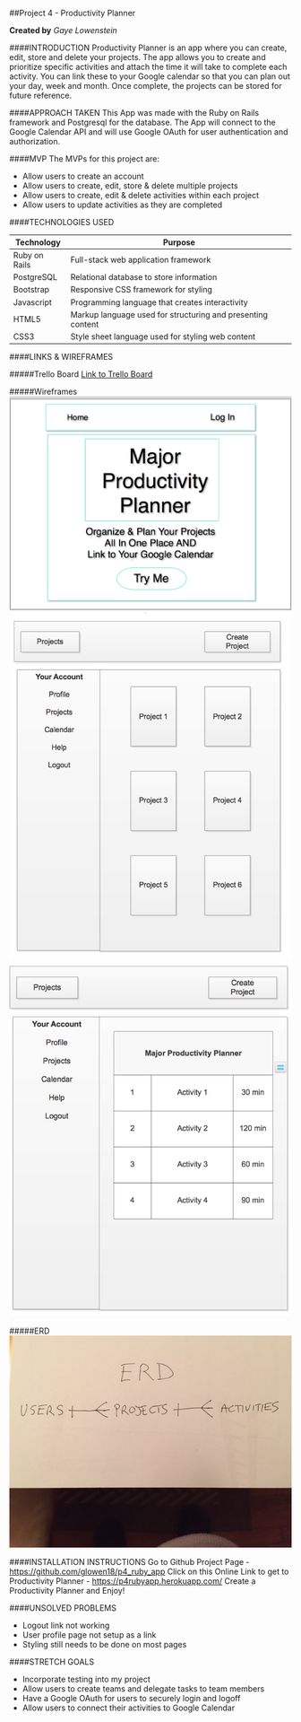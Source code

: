 ##Project 4 - Productivity Planner

**Created by** *Gaye Lowenstein*

####INTRODUCTION
Productivity Planner is an app where you can create, edit, store and delete your projects. The app allows you to create and prioritize specific activities and attach the time it will take to complete each activity. You can link these to your Google calendar so that you can plan out your day, week and month. Once complete, the projects can be stored for future reference.

####APPROACH TAKEN
This App was made with the Ruby on Rails framework and Postgresql for the database. The App will connect to the Google Calendar API and will use Google OAuth for user authentication and authorization.

####MVP
The MVPs for this project are:

* Allow users to create an account
* Allow users to create, edit, store & delete multiple projects
* Allow users to create, edit & delete activities within each project
* Allow users to update activities as they are completed


####TECHNOLOGIES USED

Technology  |  Purpose
----------  | ---------
Ruby on Rails | Full-stack web application framework     
PostgreSQL  | Relational database to store information
Bootstrap   | Responsive CSS framework for styling
Javascript  | Programming language that creates interactivity
HTML5       | Markup language used for structuring and presenting content
CSS3        | Style sheet language used for styling web content

####LINKS & WIREFRAMES

#####Trello Board
[Link to Trello Board](https://trello.com/b/3jzS8p46/project-4-major-productivity-planner)

#####Wireframes
![WireFrame](app/assets/Wireframe-Page-1.png)
![WireFrame](app/assets/wireframe-2.png)
![WireFrame](app/assets/wireframe-3.png)

#####ERD
![ERD](app/assets/erd.jpg)


####INSTALLATION INSTRUCTIONS
Go to Github Project Page - https://github.com/glowen18/p4_ruby_app
Click on this Online Link to get to Productivity Planner - https://p4rubyapp.herokuapp.com/
Create a Productivity Planner and Enjoy!

####UNSOLVED PROBLEMS

* Logout link not working
* User profile page not setup as a link
* Styling still needs to be done on most pages

####STRETCH GOALS

* Incorporate testing into my project
* Allow users to create teams and delegate tasks to team members
* Have a Google OAuth for users to securely login and logoff
* Allow users to connect their activities to Google Calendar
